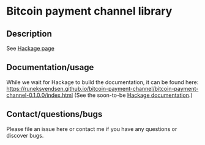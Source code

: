 # Bitcoin payment channel library

## Description

See [Hackage page](https://hackage.haskell.org/package/bitcoin-payment-channel)

## Documentation/usage

While we wait for Hackage to build the documentation, it can be found here: https://runeksvendsen.github.io/bitcoin-payment-channel/bitcoin-payment-channel-0.1.0.0/index.html
(See the soon-to-be [Hackage documentation](https://hackage.haskell.org/package/bitcoin-payment-channel/docs/Data-Bitcoin-PaymentChannel.html).)

## Contact/questions/bugs

Please file an issue here or contact me if you have any questions or discover bugs.

